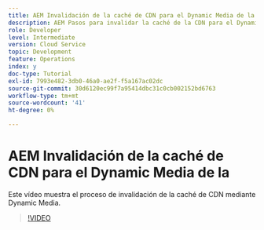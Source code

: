 ```yaml
---
title: AEM Invalidación de la caché de CDN para el Dynamic Media de la
description: AEM Pasos para invalidar la caché de la CDN para el Dynamic Media de la
role: Developer
level: Intermediate
version: Cloud Service
topic: Development
feature: Operations
index: y
doc-type: Tutorial
exl-id: 7993e482-3db0-46a0-ae2f-f5a167ac02dc
source-git-commit: 30d6120ec99f7a95414dbc31c0cb002152bd6763
workflow-type: tm+mt
source-wordcount: '41'
ht-degree: 0%

---
```


# AEM Invalidación de la caché de CDN para el Dynamic Media de la

Este vídeo muestra el proceso de invalidación de la caché de CDN mediante Dynamic Media.

>[!VIDEO](https://video.tv.adobe.com/v/335457?quality=12&learn=on)
